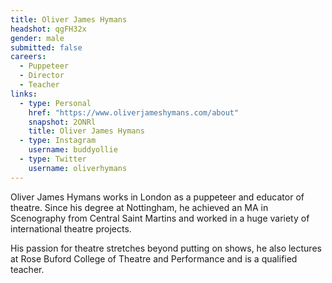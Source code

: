 ```yaml
---
title: Oliver James Hymans
headshot: qgFH32x
gender: male
submitted: false
careers: 
  - Puppeteer
  - Director
  - Teacher 
links:
  - type: Personal 
    href: "https://www.oliverjameshymans.com/about"
    snapshot: 2ONRl
    title: Oliver James Hymans 
  - type: Instagram
    username: buddyollie 
  - type: Twitter
    username: oliverhymans 
---
```


Oliver James Hymans works in London as a puppeteer and educator of theatre. Since his degree at Nottingham, he achieved an MA in Scenography from Central Saint Martins and worked in a huge variety of international theatre projects.

His passion for theatre stretches beyond putting on shows, he also lectures at Rose Buford College of Theatre and Performance and is a qualified teacher.